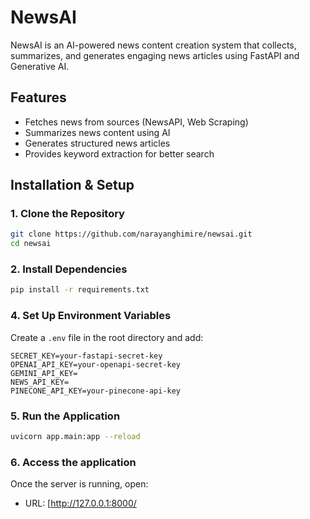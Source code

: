 # NewsAI

NewsAI is an AI-powered news content creation system that collects, summarizes, and generates engaging news articles using FastAPI and Generative AI.

## Features
- Fetches news from  sources (NewsAPI, Web Scraping)
- Summarizes news content using AI
- Generates structured news articles
- Provides keyword extraction for better search

## Installation & Setup

### 1. Clone the Repository
```bash
git clone https://github.com/narayanghimire/newsai.git
cd newsai
```


### 2. Install Dependencies
```bash
pip install -r requirements.txt
```

### 4. Set Up Environment Variables
Create a `.env` file in the root directory and add:
```env
SECRET_KEY=your-fastapi-secret-key
OPENAI_API_KEY=your-openapi-secret-key
GEMINI_API_KEY=
NEWS_API_KEY=
PINECONE_API_KEY=your-pinecone-api-key
```

### 5. Run the Application
```bash
uvicorn app.main:app --reload
```

### 6. Access the application
Once the server is running, open:
- URL: [http://127.0.0.1:8000/



